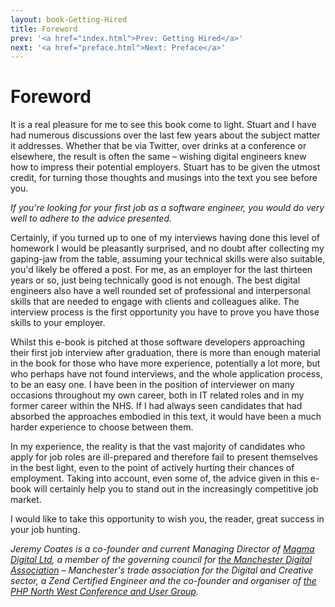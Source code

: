 ```yaml
---
layout: book-Getting-Hired
title: Foreword
prev: '<a href="index.html">Prev: Getting Hired</a>'
next: '<a href="preface.html">Next: Preface</a>'
---
```

# Foreword

It is a real pleasure for me to see this book come to light. Stuart and I have had numerous discussions over the last few years about the subject matter it addresses. Whether that be via Twitter, over drinks at a conference or elsewhere, the result is often the same – wishing digital engineers knew how to impress their potential employers. Stuart has to be given the utmost credit, for turning those thoughts and musings into the text you see before you.

_If you're looking for your first job as a software engineer, you would do very well to adhere to the advice presented._

Certainly, if you turned up to one of my interviews having done this level of homework I would be pleasantly surprised, and no doubt after collecting my gaping-jaw from the table, assuming your technical skills were also suitable, you'd likely be offered a post. For me, as an employer for the last thirteen years or so, just being technically good is not enough. The best digital engineers also have a well rounded set of professional and interpersonal skills that are needed to engage with clients and colleagues alike.  The interview process is the first opportunity you have to prove you have those skills to your employer.

Whilst this e-book is pitched at those software developers approaching their first job interview after graduation, there is more than enough material in the book for those who have more experience, potentially a lot more, but who perhaps have not found interviews, and the whole application process, to be an easy one. I have been in the position of interviewer on many occasions throughout my own career, both in IT related roles and in my former career within the NHS. If I had always seen candidates that had absorbed the approaches embodied in this text, it would have been a much harder experience to choose between them.

In my experience, the reality is that the vast majority of candidates who apply for job roles are ill-prepared and therefore fail to present themselves in the best light, even to the point of actively hurting their chances of employment. Taking into account, even some of, the advice given in this e-book will certainly help you to stand out in the increasingly competitive job market.

I would like to take this opportunity to wish you, the reader, great success in your job hunting.

_Jeremy Coates is a co-founder and current Managing Director of [Magma Digital Ltd](http://www.magmadigital.co.uk), a member of the governing council for [the Manchester Digital Association](http://www.manchesterdigital.com) – Manchester's trade association for the Digital and Creative sector, a Zend Certified Engineer and the co-founder and organiser of [the PHP North West Conference and User Group](http://www.phpnw.org.uk)._